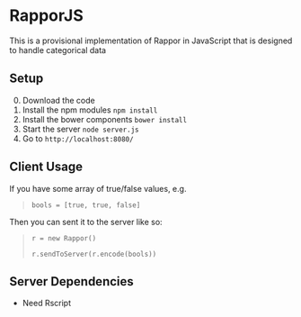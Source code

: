 # RapporJS

This is a provisional implementation of Rappor in JavaScript that is designed to handle categorical data

## Setup

0. Download the code
1. Install the npm modules `npm install`
2. Install the bower components `bower install`
3. Start the server `node server.js`
4. Go to `http://localhost:8080/`

## Client Usage

If you have some array of true/false values, e.g.

> `bools = [true, true, false]`

Then you can sent it to the server like so: 

> `r = new Rappor()`
> 
> `r.sendToServer(r.encode(bools))`

## Server Dependencies

- Need Rscript